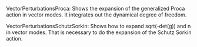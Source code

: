 VectorPerturbationsProca:
Shows the expansion of the generalized Proca action in vector modes. It integrates out the dynamical degree of freedom.

VectorPerturbationsSchutzSorkin:
Shows how to expand sqrt(-det(g)) and n in vector modes. That is necessary to do the expansion of the Schutz Sorkin action.